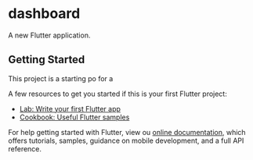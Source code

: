 # dashboard

A new Flutter application.

## Getting Started

This project is a starting po for a 

A few resources to get you started if this is your first Flutter project:

- [Lab: Write your first Flutter app](https://flutter.dev/docs/get-started/codelab)
- [Cookbook: Useful Flutter samples](https://flutter.dev/docs/cookbook)

For help getting started with Flutter, view ou
[online documentation](https://flutter.dev/docs), which offers tutorials,
samples, guidance on mobile development, and a full API reference.
